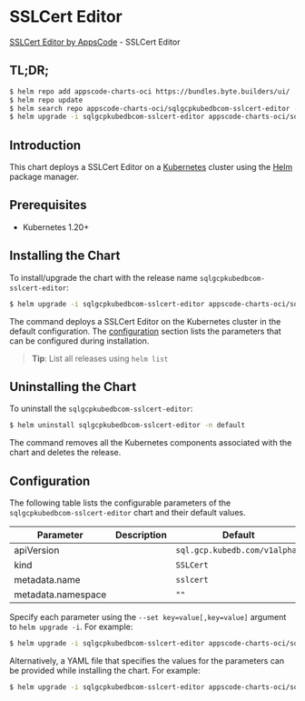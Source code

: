 # SSLCert Editor

[SSLCert Editor by AppsCode](https://appscode.com) - SSLCert Editor

## TL;DR;

```bash
$ helm repo add appscode-charts-oci https://bundles.byte.builders/ui/
$ helm repo update
$ helm search repo appscode-charts-oci/sqlgcpkubedbcom-sslcert-editor --version=v0.12.0
$ helm upgrade -i sqlgcpkubedbcom-sslcert-editor appscode-charts-oci/sqlgcpkubedbcom-sslcert-editor -n default --create-namespace --version=v0.12.0
```

## Introduction

This chart deploys a SSLCert Editor on a [Kubernetes](http://kubernetes.io) cluster using the [Helm](https://helm.sh) package manager.

## Prerequisites

- Kubernetes 1.20+

## Installing the Chart

To install/upgrade the chart with the release name `sqlgcpkubedbcom-sslcert-editor`:

```bash
$ helm upgrade -i sqlgcpkubedbcom-sslcert-editor appscode-charts-oci/sqlgcpkubedbcom-sslcert-editor -n default --create-namespace --version=v0.12.0
```

The command deploys a SSLCert Editor on the Kubernetes cluster in the default configuration. The [configuration](#configuration) section lists the parameters that can be configured during installation.

> **Tip**: List all releases using `helm list`

## Uninstalling the Chart

To uninstall the `sqlgcpkubedbcom-sslcert-editor`:

```bash
$ helm uninstall sqlgcpkubedbcom-sslcert-editor -n default
```

The command removes all the Kubernetes components associated with the chart and deletes the release.

## Configuration

The following table lists the configurable parameters of the `sqlgcpkubedbcom-sslcert-editor` chart and their default values.

|     Parameter      | Description |                 Default                  |
|--------------------|-------------|------------------------------------------|
| apiVersion         |             | <code>sql.gcp.kubedb.com/v1alpha1</code> |
| kind               |             | <code>SSLCert</code>                     |
| metadata.name      |             | <code>sslcert</code>                     |
| metadata.namespace |             | <code>""</code>                          |


Specify each parameter using the `--set key=value[,key=value]` argument to `helm upgrade -i`. For example:

```bash
$ helm upgrade -i sqlgcpkubedbcom-sslcert-editor appscode-charts-oci/sqlgcpkubedbcom-sslcert-editor -n default --create-namespace --version=v0.12.0 --set apiVersion=sql.gcp.kubedb.com/v1alpha1
```

Alternatively, a YAML file that specifies the values for the parameters can be provided while
installing the chart. For example:

```bash
$ helm upgrade -i sqlgcpkubedbcom-sslcert-editor appscode-charts-oci/sqlgcpkubedbcom-sslcert-editor -n default --create-namespace --version=v0.12.0 --values values.yaml
```
